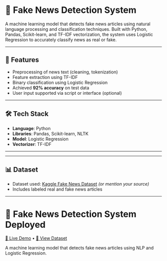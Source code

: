 # 📰 Fake News Detection System

A machine learning model that detects fake news articles using natural language processing and classification techniques. Built with Python, Pandas, Scikit-learn, and TF-IDF vectorization, the system uses Logistic Regression to accurately classify news as real or fake.

---

## 🚀 Features

- Preprocessing of news text (cleaning, tokenization)
- Feature extraction using TF-IDF
- Binary classification using Logistic Regression
- Achieved **92% accuracy** on test data
- User input supported via script or interface (optional)

---

## 🛠️ Tech Stack

- **Language**: Python
- **Libraries**: Pandas, Scikit-learn, NLTK
- **Model**: Logistic Regression
- **Vectorizer**: TF-IDF

---


---

## 📊 Dataset

- Dataset used: [Kaggle Fake News Dataset](https://www.kaggle.com/clmentbisaillon/fake-and-real-news-dataset) *(or mention your source)*
- Includes labeled real and fake news articles

---

# 📰 Fake News Detection System Deployed

[🔗 Live Demo](http://127.0.0.1:5000/) • [📂 View Dataset](https://www.kaggle.com/clmentbisaillon/fake-and-real-news-dataset)

A machine learning model that detects fake news articles using NLP and Logistic Regression.

